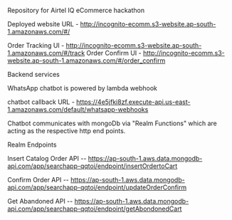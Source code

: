 Repository for Airtel IQ eCommerce hackathon

Deployed website URL - http://incognito-ecomm.s3-website.ap-south-1.amazonaws.com/#/

Order Tracking UI - http://incognito-ecomm.s3-website.ap-south-1.amazonaws.com/#/track
Order Confirm UI - http://incognito-ecomm.s3-website.ap-south-1.amazonaws.com/#/order_confirm

Backend services

WhatsApp chatbot is powered by lambda webhook 

chatbot callback URL - https://4e5jfki8zf.execute-api.us-east-1.amazonaws.com/default/whatsapp-webhooks

Chatbot communicates with mongoDb via "Realm Functions" which are acting as the respective http end points.

Realm Endpoints 

Insert Catalog Order API -- https://ap-south-1.aws.data.mongodb-api.com/app/searchapp-qqtoi/endpoint/insertOrdertoCart

Confirm Order API -- https://ap-south-1.aws.data.mongodb-api.com/app/searchapp-qqtoi/endpoint/updateOrderConfirm

Get Abandoned API -- https://ap-south-1.aws.data.mongodb-api.com/app/searchapp-qqtoi/endpoint/getAbondonedCart
